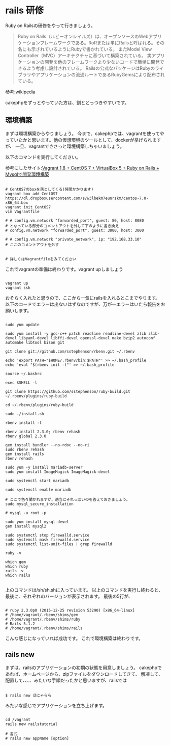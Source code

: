 
# rails 研修

Ruby on Railsの研修をやって行きましょう。

>Ruby on Rails（ルビーオンレイルズ）は、オープンソースのWebアプリケーションフレームワークである。RoRまたは単にRailsと呼ばれる。その名にも示されているようにRubyで書かれている。
>またModel View Controller（MVC）アーキテクチャに基づいて構築されている。
>実アプリケーションの開発を他のフレームワークより少ないコードで簡単に開発できるよう考慮し設計されている。
>Railsの公式なパッケージはRubyのライブラリやアプリケーションの流通ルートであるRubyGemsにより配布されている。

[参考:wikipedia](https://ja.wikipedia.org/wiki/Ruby_on_Rails)

cakephpをずっとやっていた方は、割ととっつきやすいです。


## 環境構築

まずは環境構築からやりましょう。
今まで、cakephpでは、vagrantを使ってやっていたかと思います。他の仮想環境のツールとして、dockerが挙げられますが、
一旦、vagrantでささっと環境構築しちゃいましょう。

以下のコマンドを実行してください。

参考にしたサイト:[Vagrant 1.8 + CentOS 7 + VirtualBox 5 + Ruby on Rails + Mysqlで開発環境構築](http://qiita.com/SanoHiroshi/items/892a8516f4a6445e1e05)


```shell

# CentOS7のboxを落としてくる(時間かかります)
vagrant box add CentOS7 https://dl.dropboxusercontent.com/s/w3lbekm7eunrskm/centos-7.0-x86_64.box
vagrant init CentOS7
vim Vagrantfile

# # config.vm.network "forwarded_port", guest: 80, host: 8080
# となっている部分のコメントアウトを外して下のように書き換え
# config.vm.network "forwarded_port", guest: 3000, host: 3000

# # config.vm.network "private_network", ip: "192.168.33.10"
# ここのコメントアウトを外す


# 詳しくはVagrantfileをみてください

```

これでvagrantの準備は終わりです。vagrant upしましょう

```shell

vagrant up
vagrant ssh

```

おそらく入れたと思うので、ここから一気にrailsを入れるとこまでやります。
以下のコードでエラーは出ないはずなのですが、万が一エラーはいたら報告をお願いします。

```shell

sudo yum update

sudo yum install -y gcc-c++ patch readline readline-devel zlib zlib-devel libyaml-devel libffi-devel openssl-devel make bzip2 autoconf automake libtool bison git

git clone git://github.com/sstephenson/rbenv.git ~/.rbenv

echo 'export PATH="$HOME/.rbenv/bin:$PATH"' >> ~/.bash_profile
echo 'eval "$(rbenv init -)"' >> ~/.bash_profile

source ~/.bashrc

exec $SHELL -l

git clone https://github.com/sstephenson/ruby-build.git ~/.rbenv/plugins/ruby-build

cd ~/.rbenv/plugins/ruby-build

sudo ./install.sh

rbenv install -l

rbenv install 2.3.0; rbenv rehash
rbenv global 2.3.0

gem install bundler --no-rdoc --no-ri
sudo rbenv rehash
gem install rails
rbenv rehash

sudo yum -y install mariadb-server
sudo yum install ImageMagick ImageMagick-devel

sudo systemctl start mariadb

sudo systemctl enable mariadb

# ここで色々聞かれますが、適当にそれっぽいのを答えておきましょう。
sudo mysql_secure_installation

# mysql -u root -p

sudo yum install mysql-devel
gem install mysql2

sudo systemctl stop firewalld.service
sudo systemctl mask firewalld.service
sudo systemctl list-unit-files | grep firewalld

ruby -v

which gem
which ruby
rails -v
which rails


```


上のコマンドは/sh/sh.shに入っています。
以上のコマンドを実行し終わると、最後に、それぞれのバージョンが表示されます。
最後の5行が、

```shell

# ruby 2.3.0p0 (2015-12-25 revision 53290) [x86_64-linux]
# /home/vagrant/.rbenv/shims/gem
# /home/vagrant/.rbenv/shims/ruby
# Rails 5.1.2
# /home/vagrant/.rbenv/shims/rails

```

こんな感じになっていれば成功です。
これで環境構築は終わりです。


## rails new

まずは、railsのアプリケーションの初期の状態を用意しましょう。
cakephpであれば、ホームページから、zipファイルをダウンロードしてきて、
解凍して、配置して、、、、みたいな手順だったかと思いますが、railsでは

```shell

$ rails new ほにゃらら

```

みたいな感じでアプリケーションを立ち上げます。

```shell

cd /vagrant
rails new railstutorial

# 書式
# rails new appName [option]

```










